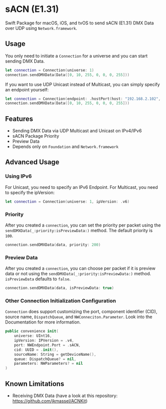 # sACN (E1.31)

Swift Package for macOS, iOS, and tvOS to send sACN (E1.31) DMX Data over UDP using `Network.framework`.

## Usage
You only need to initiate a `Connection` for a universe and you can start sending DMX Data.

```swift
let connection = Connection(universe: 1)
connection.sendDMXData(Data([0, 10, 255, 0, 0, 0, 255]))
```
If you want to use UDP Unicast instead of Multicast, you can simply specify an endpoint yourself:
```swift
let connection = Connection(endpoint: .hostPort(host: "192.168.2.102", .sACN), universe: 2)
connection.sendDMXData(Data([0, 10, 255, 0, 0, 0, 255]))
```

## Features
- Sending DMX Data via UDP Multicast and Unicast on IPv4/IPv6
- sACN Package Priority
- Preview Data
- Depends only on `Foundation` and `Network.framework`

## Advanced Usage

### Using IPv6
For Unicast, you need to specify an IPv6 Endpoint. For Multicast, you need to specify the ipVersion:
```swift
let connection = Connection(universe: 1, ipVersion: .v6)
```

### Priority 
After you created a `connection`, you can set the priority per packet using the `sendDMXData(_:priority:isPreviewData:)` method. The default priority is `100`.
```swift
connection.sendDMXData(data, priority: 200)
```
### Preview Data
After you created a `connection`, you can choose per packet if it is preview data or not using the  `sendDMXData(_:priority:isPreviewData:)` method. `isPreviewData` defaults to `false`.
```swift
connection.sendDMXData(data, isPreviewData: true)
```
### Other Connection Initialization Configuration
`Connection` does support customizing the port, component identifier (CID), source name, `DispatchQueue`, and `NWConneciton.Parameter`. Look into the Documentation for more information.
```swift
public convenience init(
    universe: UInt16,
    ipVersion: IPVersion = .v4,
    port: NWEndpoint.Port = .sACN,
    cid: UUID = .init(),
    sourceName: String = getDeviceName(),
    queue: DispatchQueue? = nil,
    parameters: NWParameters? = nil
)
```



## Known Limitations
- Receiving DMX Data (have a look at this repository: https://github.com/jkmassel/ACNKit)
 
